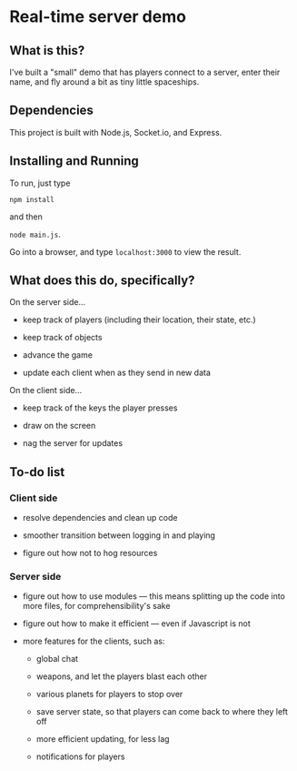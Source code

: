 # Real-time server demo

## What is this?

I've built a "small" demo that has players connect to a server, enter their name, and fly around a bit as tiny little spaceships.

## Dependencies

This project is built with Node.js, Socket.io, and Express.

## Installing and Running

To run, just type

`npm install`

and then

`node main.js`.

Go into a browser, and type `localhost:3000` to view the result.

## What does this do, specifically?

On the server side...

* keep track of players (including their location, their state, etc.)

* keep track of objects

* advance the game

* update each client when as they send in new data

On the client side...

* keep track of the keys the player presses

* draw on the screen

* nag the server for updates

## To-do list

### Client side

* resolve dependencies and clean up code

* smoother transition between logging in and playing

* figure out how not to hog resources

### Server side

* figure out how to use modules &mdash; this means splitting up the code into more files, for comprehensibility's sake

* figure out how to make it efficient &mdash; even if Javascript is not

* more features for the clients, such as:

    - global chat
    
    - weapons, and let the players blast each other
    
    - various planets for players to stop over
    
    - save server state, so that players can come back to where they left off
    
    - more efficient updating, for less lag
    
    - notifications for players
